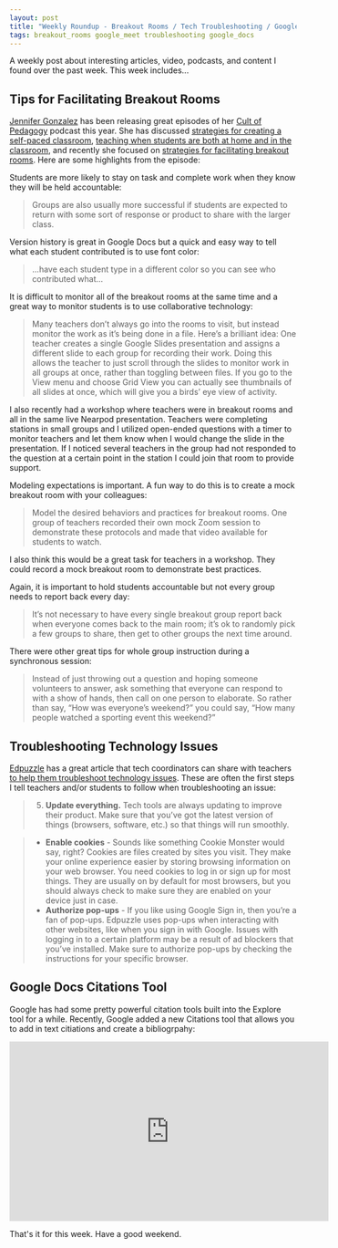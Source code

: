 ```yaml
---
layout: post
title: "Weekly Roundup - Breakout Rooms / Tech Troubleshooting / Google Docs Citation Tool "
tags: breakout_rooms google_meet troubleshooting google_docs
---
```


A weekly post about interesting articles, video, podcasts, and content I found over the past week.  This week includes...

<!--more-->

## Tips for Facilitating Breakout Rooms

[Jennifer Gonzalez](https://twitter.com/cultofpedagogy) has been releasing great episodes of her [Cult of Pedagogy](https://www.cultofpedagogy.com/) podcast this year.  She has discussed [strategies for creating a self-paced classroom](https://www.cultofpedagogy.com/self-paced-how-to/), [teaching when students are both at home and in the classroom](https://www.cultofpedagogy.com/scattered/), and recently she focused on [strategies for facilitating breakout rooms](https://www.cultofpedagogy.com/breakout-rooms-social-interaction/). Here are some highlights from the episode:

Students are more likely to stay on task and complete work when they know they will be held accountable:

> Groups are also usually more successful if students are expected to return with some sort of response or product to share with the larger class.

Version history is great in Google Docs but a quick and easy way to tell what each student contributed is to use font color:

> ...have each student type in a different color so you can see who contributed what...

It is difficult to monitor all of the breakout rooms at the same time and a great way to monitor students is to use collaborative technology:

> Many teachers don’t always go into the rooms to visit, but instead monitor the work as it’s being done in a file. Here’s a brilliant idea: One teacher creates a single Google Slides presentation and assigns a different slide to each group for recording their work. Doing this allows the teacher to just scroll through the slides to monitor work in all groups at once, rather than toggling between files. If you go to the View menu and choose Grid View you can actually see thumbnails of all slides at once, which will give you a birds’ eye view of activity.

I also recently had a workshop where teachers were in breakout rooms and all in the same live Nearpod presentation.  Teachers were completing stations in small groups and I utilized open-ended questions with a timer to monitor teachers and let them know when I would change the slide in the presentation.  If I noticed several teachers in the group had not responded to the question at a certain point in the station I could join that room to provide support.

Modeling expectations is important.  A fun way to do this is to create a mock breakout room with your colleagues: 

> Model the desired behaviors and practices for breakout rooms. One group of teachers recorded their own mock Zoom session to demonstrate these protocols and made that video available for students to watch. 

I also think this would be a great task for teachers in a workshop.  They could record a mock breakout room to demonstrate best practices.

Again, it is important to hold students accountable but not every group needs to report back every day:

> It’s not necessary to have every single breakout group report back when everyone comes back to the main room; it’s ok to randomly pick a few groups to share, then get to other groups the next time around.

There were other great tips for whole group instruction during a synchronous session:

> Instead of just throwing out a question and hoping someone volunteers to answer, ask something that everyone can respond to with a show of hands, then call on one person to elaborate. So rather than say, “How was everyone’s weekend?” you could say, “How many people watched a sporting event this weekend?”

## Troubleshooting Technology Issues

[Edpuzzle](https://edpuzzle.com/) has a great article that tech coordinators can share with teachers [to help them troubleshoot technology issues](https://blog.edpuzzle.com/edtech/edtech-troubleshooting-101/).  These are often the first steps I tell teachers and/or students to follow when troubleshooting an issue:

> 5. **Update everything.** Tech tools are always updating to improve their product. Make sure that you’ve got the latest version of things (browsers, software, etc.) so that things will run smoothly.

> - **Enable cookies** - Sounds like something Cookie Monster would say, right? Cookies are files created by sites you visit. They make your online experience easier by storing browsing information on your web browser. You need cookies to log in or sign up for most things. They are usually on by default for most browsers, but you should always check to make sure they are enabled on your device just in case.
> - **Authorize pop-ups** - If you like using Google Sign in, then you’re a fan of pop-ups. Edpuzzle uses pop-ups when interacting with other websites, like when you sign in with Google. Issues with logging in to a certain platform may be a result of ad blockers that you’ve installed. Make sure to authorize pop-ups by checking the instructions for your specific browser.

## Google Docs Citations Tool

Google has had some pretty powerful citation tools built into the Explore tool for a while.  Recently, Google added a new Citations tool that allows you to add in text citiations and create a bibliogrpahy:

<iframe width="560" height="315" src="https://www.youtube.com/embed/xvPWX81VFp8?start=81" frameborder="0" allow="accelerometer; autoplay; clipboard-write; encrypted-media; gyroscope; picture-in-picture" allowfullscreen></iframe>



That's it for this week.  Have a good weekend.

